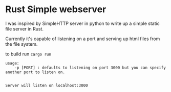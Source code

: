 # Rust Simple webserver

I was inspired by SimpleHTTP server in python to write up a simple static file server in Rust.

Currently it's capable of listening on a port and serving up html files from the file system.

to build run ```cargo run```

```
usage:
    -p [PORT] : defaults to listening on port 3000 but you can specify another port to listen on.


Server will listen on localhost:3000

```

